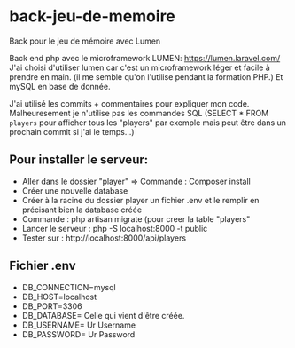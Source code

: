 # back-jeu-de-memoire
Back pour le jeu de mémoire avec Lumen

Back end php avec le microframework LUMEN: https://lumen.laravel.com/
J'ai choisi d'utiliser lumen car c'est un microframework léger et facile à prendre en main. 
(il me semble qu'on l'utilise pendant la formation PHP.)
Et mySQL en base de donnée. 

J'ai utilisé les commits + commentaires pour expliquer mon code. 
Malheuresement je n'utilise pas les commandes SQL 
(SELECT * FROM `players` pour afficher tous les "players" par exemple mais peut être dans un prochain commit si j'ai le temps...)

## Pour installer le serveur: 
* Aller dans le dossier "player" => Commande : Composer install
* Créer une nouvelle database
* Créer à la racine du dossier player un fichier .env et le remplir en précisant bien la database créée
* Commande : php artisan migrate (pour creer la table "players"
* Lancer le serveur : php -S localhost:8000 -t public 
* Tester sur : http://localhost:8000/api/players

## Fichier .env
* DB_CONNECTION=mysql
* DB_HOST=localhost
* DB_PORT=3306
* DB_DATABASE= Celle qui vient d'être créée. 
* DB_USERNAME= Ur Username
* DB_PASSWORD= Ur Password
